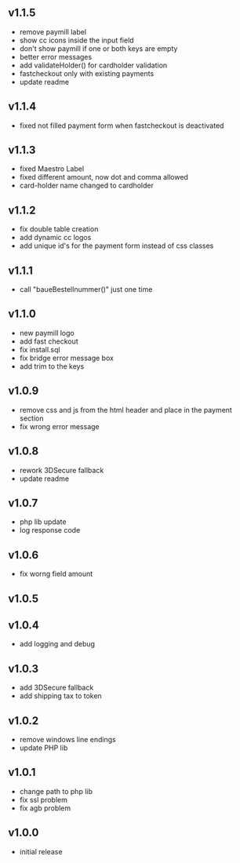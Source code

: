 ## v1.1.5
 * remove paymill label
 * show cc icons inside the input field
 * don't show paymill if one or both keys are empty
 * better error messages
 * add validateHolder() for cardholder validation
 * fastcheckout only with existing payments
 * update readme

## v1.1.4
 * fixed not filled payment form when fastcheckout is deactivated

## v1.1.3
 * fixed Maestro Label
 * fixed different amount, now dot and comma allowed
 * card-holder name changed to cardholder

## v1.1.2
 * fix double table creation
 * add dynamic cc logos
 * add unique id's for the payment form instead of css classes

## v1.1.1
 * call "baueBestellnummer()" just one time
 
## v1.1.0
 * new paymill logo
 * add fast checkout
 * fix install.sql
 * fix bridge error message box
 * add trim to the keys

## v1.0.9
 * remove css and js from the html header and place in the payment section
 * fix wrong error message

## v1.0.8
 * rework 3DSecure fallback
 * update readme

## v1.0.7
 * php lib update
 * log response code

## v1.0.6
 * fix worng field amount

## v1.0.5

## v1.0.4
 * add logging and debug

## v1.0.3
 *  add 3DSecure fallback
 *  add shipping tax to token

## v1.0.2
 * remove windows line endings
 * update PHP lib

## v1.0.1
 * change path to php lib
 * fix ssl problem
 * fix agb problem

## v1.0.0
 * initial release
